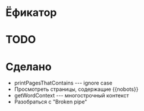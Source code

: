 # Ёфикатор

# TODO

# Сделано
* printPagesThatContains --- ignore case
* Просмотреть страницы, содержащие {{nobots}}
* getWordContext --- многострочный контекст
* Разобраться с "Broken pipe"